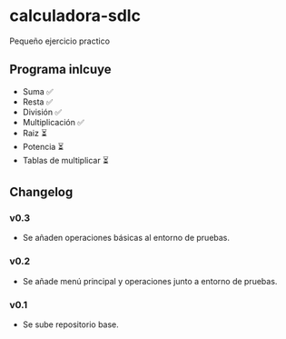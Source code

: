 # calculadora-sdlc

Pequeño ejercicio practico

## Programa inlcuye

- Suma ✅
- Resta ✅
- División ✅
- Multiplicación ✅
- Raiz ⏳
- Potencia ⏳
- Tablas de multiplicar ⏳

## Changelog

### v0.3

- Se añaden operaciones básicas al entorno de pruebas.

### v0.2

- Se añade menú principal y operaciones junto a entorno de pruebas.

### v0.1

- Se sube repositorio base.
